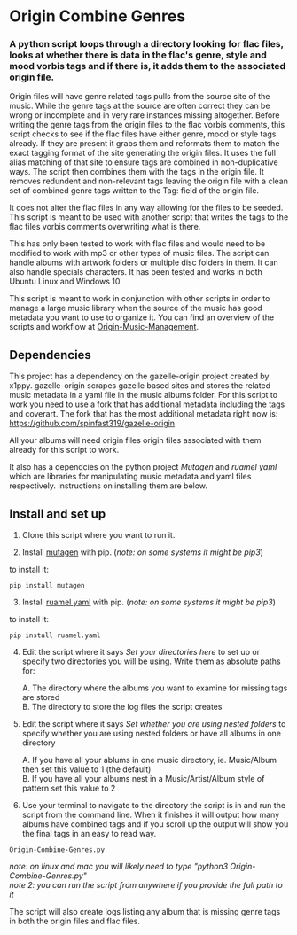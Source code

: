# Origin Combine Genres
### A python script loops through a directory looking for flac files, looks at whether there is data in the flac's genre, style and mood vorbis tags and if there is, it adds them to the associated origin file.

Origin files will have genre related tags pulls from the source site of the music.  While the genre tags at the source are often correct they can be wrong or incomplete and in very rare instances missing altogether.  Before writing the genre tags from the origin files to the flac vorbis comments, this script checks to see if the flac files have either genre, mood or style tags already.  If they are present it grabs them and reformats them to match the exact tagging format of the site generating the origin files. It uses the full alias matching of that site to ensure tags are combined in non-duplicative ways. The script then combines them with the tags in the origin file. It removes redundent and non-relevant tags leaving the origin file with a clean set of combined genre tags written to the Tag: field of the origin file.  

It does not alter the flac files in any way allowing for the files to be seeded. This script is meant to be used with another script that writes the tags to the flac files vorbis comments overwriting what is there. 

This has only been tested to work with flac files and would need to be modified to work with mp3 or other types of music files. The script can handle albums with artwork folders or multiple disc folders in them. It can also handle specials characters. It has been tested and works in both Ubuntu Linux and Windows 10.

This script is meant to work in conjunction with other scripts in order to manage a large music library when the source of the music has good metadata you want to use to organize it.  You can find an overview of the scripts and workflow at [Origin-Music-Management](https://github.com/spinfast319/Origin-Music-Management). 

## Dependencies
This project has a dependency on the gazelle-origin project created by x1ppy. gazelle-origin scrapes gazelle based sites and stores the related music metadata in a yaml file in the music albums folder. For this script to work you need to use a fork that has additional metadata including the tags and coverart. The fork that has the most additional metadata right now is: https://github.com/spinfast319/gazelle-origin

All your albums will need origin files origin files associated with them already for this script to work.

It also has a dependcies on the python project _Mutagen_ and _ruamel yaml_ which are libraries for manipulating music metadata and yaml files respectively. Instructions on installing them are below.

## Install and set up
1) Clone this script where you want to run it.

2) Install [mutagen](https://pypi.org/project/mutagen/) with pip. (_note: on some systems it might be pip3_) 

to install it:

```
pip install mutagen
```

3) Install [ruamel yaml](https://pypi.org/project/ruamel.yaml/) with pip. (_note: on some systems it might be pip3_) 

to install it:

```
pip install ruamel.yaml
```

4) Edit the script where it says _Set your directories here_ to set up or specify two directories you will be using. Write them as absolute paths for:

    A. The directory where the albums you want to examine for missing tags are stored  
    B. The directory to store the log files the script creates  

5) Edit the script where it says _Set whether you are using nested folders_ to specify whether you are using nested folders or have all albums in one directory 

    A. If you have all your ablums in one music directory, ie. Music/Album then set this value to 1 (the default)  
    B. If you have all your albums nest in a Music/Artist/Album style of pattern set this value to 2

6) Use your terminal to navigate to the directory the script is in and run the script from the command line.  When it finishes it will output how many albums have combined tags and if you scroll up the output will show you the final tags in an easy to read way.

```
Origin-Combine-Genres.py
```

_note: on linux and mac you will likely need to type "python3 Origin-Combine-Genres.py"_  
_note 2: you can run the script from anywhere if you provide the full path to it_

The script will also create logs listing any album that is missing genre tags in both the origin files and flac files.  


